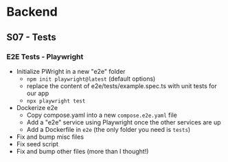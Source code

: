 # Backend

## S07 - Tests

### E2E Tests - Playwright

- Initialize PWright in a new "e2e" folder
  - `npm init playwright@latest` (default options)
  - replace the content of e2e/tests/example.spec.ts with unit tests for our app
  - `npx playwright test`
- Dockerize e2e
  - Copy compose.yaml into a new `compose.e2e.yaml` file
  - Add a "e2e" service using Playwright once the other services are up
  - Add a Dockerfile in `e2e` (the only folder you need is `tests`)
- Fix and bump misc files
- Fix seed script
- Fix and bump other files (more than I thought!)
